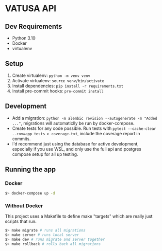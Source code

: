 # VATUSA API

## Dev Requirements

- Python 3.10
- Docker
- virtualenv

## Setup

1. Create virtualenv: `python -m venv venv`
2. Activate virtualenv: `source venv/bin/activate`
3. Install dependencies: `pip install -r requirements.txt`
4. Install pre-commit hooks: `pre-commit install`

## Development
* Add a migration: `python -m alembic revision --autogenerate -m "Added ..."`, migrations will automaticlly be run by docker-compose.
* Create tests for any code possible. Run tests with `pytest --cache-clear --cov=app tests > coverage.txt`, include the coverage report in commits.
* I'd recommend just using the database for active development, especially if you use WSL, and only use the full api and postgres compose setup for all up testing.

## Running the app

### Docker

```bash
$> docker-compose up -d
```

### Without Docker

This project uses a Makefile to define make "targets" which are really just scripts that run.

```bash
$> make migrate # runs all migrations
$> make server # runs local server
$> make dev # runs migrate and server together
$> make rollback # rolls back all migrations
```
